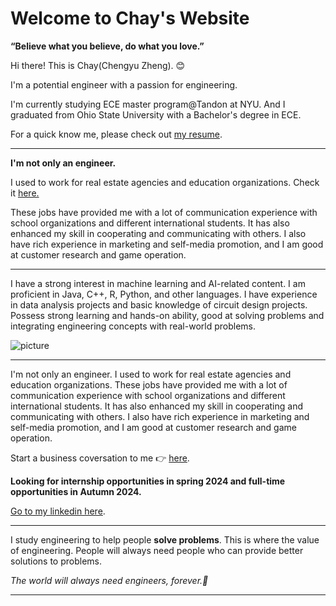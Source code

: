 # Welcome to Chay's Website

**“Believe what you believe, do what you love.”**

Hi there! This is Chay(Chengyu Zheng). 😊

I'm a potential engineer with a passion for engineering.

I'm currently studying ECE master program@Tandon at NYU. And I graduated from Ohio State University with a Bachelor's degree in ECE. 

For a quick know me, please check out [ my resume](https://docs.google.com/document/d/1O1ox5SE_S_ZCa0saZuhzrINbCXPcanYv5L6o06asxhE/edit#heading=h.bkdytgbyd62u).

---

**I'm not only an engineer.** 

I used to work for real estate agencies and education organizations. 
Check it [here.](https://chaylvcode.github.io/experience/)

These jobs have provided me with a lot of communication experience with school organizations and different international students. It has also enhanced my skill in cooperating and communicating with others. I also have rich experience in marketing and self-media promotion, and I am good at customer research and game operation.

---

I have a strong interest in machine learning and AI-related content. I am proficient in Java, C++, R, Python, and other languages. I have experience in data analysis projects and basic knowledge of circuit design projects. Possess strong learning and hands-on ability, good at solving problems and integrating engineering concepts with real-world problems. 


![picture](/images/1aa9583b2090c168895102e9b515dad.jpg)


---

I'm not only an engineer. I used to work for real estate agencies and education organizations. These jobs have provided me with a lot of communication experience with school organizations and different international students. It has also enhanced my skill in cooperating and communicating with others. I also have rich experience in marketing and self-media promotion, and I am good at customer research and game operation.

Start a business coversation to me 👉 [here](mailto:chengyuz965@gmail.com).

**Looking for internship opportunities in spring 2024 and full-time opportunities in Autumn 2024.** 


[Go to my linkedin here](https://www.linkedin.com/in/chengyu-zheng-3000a0161/).

---

I study engineering to help people **solve problems**. This is where the value of engineering. People will always need people who can provide better solutions to problems. 

*The world will always need engineers, forever.🍞*

---

